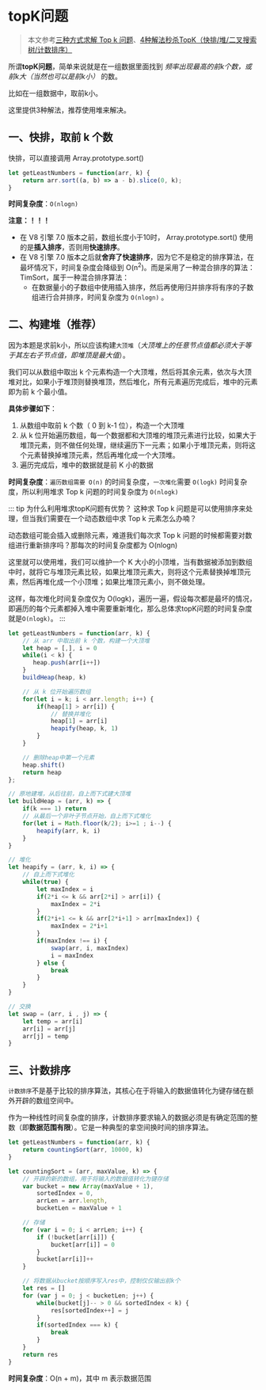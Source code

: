 # topK问题

> 本文参考[三种方式求解 Top k 问题](https://leetcode-cn.com/problems/zui-xiao-de-kge-shu-lcof/solution/javascriptsan-chong-fang-shi-qiu-jie-top-k-wen-ti-/)、[4种解法秒杀TopK（快排/堆/二叉搜索树/计数排序）](https://leetcode-cn.com/problems/zui-xiao-de-kge-shu-lcof/solution/3chong-jie-fa-miao-sha-topkkuai-pai-dui-er-cha-sou/)


所谓**topK问题**，简单来说就是在一组数据里面找到 *频率出现最高的前k个数，或前k大（当然也可以是前k小）* 的数。

比如在一组数据中，取前k小。

这里提供3种解法，推荐使用堆来解决。

## 一、快排，取前 k 个数

快排，可以直接调用 Array.prototype.sort()
```js
let getLeastNumbers = function(arr, k) {
    return arr.sort((a, b) => a - b).slice(0, k);
}
```
**时间复杂度**：`O(nlogn)`

**注意：！！！**
- 在 V8 引擎 7.0 版本之前，数组长度小于10时， Array.prototype.sort() 使用的是**插入排序**，否则用**快速排序**。
- 在 V8 引擎 7.0 版本之后就**舍弃了快速排序**，因为它不是稳定的排序算法，在最坏情况下，时间复杂度会降级到 O(n<sup>2</sup>)。而是采用了一种混合排序的算法：TimSort，属于一种混合排序算法：
    - 在数据量小的子数组中使用插入排序，然后再使用归并排序将有序的子数组进行合并排序，时间复杂度为 `O(nlogn)` 。


## 二、构建堆（推荐）

因为本题是求前k小，所以应该构建`大顶堆`（*大顶堆上的任意节点值都必须大于等于其左右子节点值，即堆顶是最大值*）。

我们可以从数组中取出 k 个元素构造一个大顶堆，然后将其余元素，依次与大顶堆对比，如果小于堆顶则替换堆顶，然后堆化，所有元素遍历完成后，堆中的元素即为前 k 个最小值。

**具体步骤如下**：
1. 从数组中取前 k 个数（ 0 到 k-1 位），构造一个大顶堆
2. 从 k 位开始遍历数组，每一个数据都和大顶堆的堆顶元素进行比较，如果大于堆顶元素，则不做任何处理，继续遍历下一元素；如果小于堆顶元素，则将这个元素替换掉堆顶元素，然后再堆化成一个大顶堆。
3. 遍历完成后，堆中的数据就是前 K 小的数据

**时间复杂度**：`遍历数组需要 O(n)` 的时间复杂度，`一次堆化`需要 `O(logk)` 时间复杂度，所以利用堆求 Top k 问题的时间复杂度为 `O(nlogk)`

::: tip 为什么利用堆求topK问题有优势？
这种求 Top k 问题是可以使用排序来处理，但当我们需要在一个动态数组中求 Top k 元素怎么办喃？

动态数组可能会插入或删除元素，难道我们每次求 Top k 问题的时候都需要对数组进行重新排序吗？那每次的时间复杂度都为 O(nlogn)

这里就可以使用堆，我们可以维护一个 K 大小的小顶堆，当有数据被添加到数组中时，就将它与堆顶元素比较，如果比堆顶元素大，则将这个元素替换掉堆顶元素，然后再堆化成一个小顶堆；如果比堆顶元素小，则不做处理。

这样，每次堆化时间复杂度仅为 O(logk)，遍历一遍，假设每次都是最坏的情况，即遍历的每个元素都掉入堆中需要重新堆化，那么总体求topK问题的时间复杂度就是`O(nlogk)`。
:::


```js
let getLeastNumbers = function(arr, k) {
    // 从 arr 中取出前 k 个数，构建一个大顶堆
    let heap = [,], i = 0
    while(i < k) {
       heap.push(arr[i++])
    }
    buildHeap(heap, k)

    // 从 k 位开始遍历数组
    for(let i = k; i < arr.length; i++) {
        if(heap[1] > arr[i]) {
            // 替换并堆化
            heap[1] = arr[i]
            heapify(heap, k, 1)
        }
    }

    // 删除heap中第一个元素
    heap.shift()
    return heap
};

// 原地建堆，从后往前，自上而下式建大顶堆
let buildHeap = (arr, k) => {
    if(k === 1) return
    // 从最后一个非叶子节点开始，自上而下式堆化
    for(let i = Math.floor(k/2); i>=1 ; i--) {
        heapify(arr, k, i)
    }
}

// 堆化
let heapify = (arr, k, i) => {
    // 自上而下式堆化
    while(true) {
        let maxIndex = i
        if(2*i <= k && arr[2*i] > arr[i]) {
            maxIndex = 2*i
        }
        if(2*i+1 <= k && arr[2*i+1] > arr[maxIndex]) {
            maxIndex = 2*i+1
        }
        if(maxIndex !== i) {
            swap(arr, i, maxIndex)
            i = maxIndex
        } else {
            break
        }
    }
}

// 交换
let swap = (arr, i , j) => {
    let temp = arr[i]
    arr[i] = arr[j]
    arr[j] = temp
}
```


## 三、计数排序

`计数排序`不是基于比较的排序算法，其核心在于将输入的数据值转化为键存储在额外开辟的数组空间中。

作为一种线性时间复杂度的排序，计数排序要求输入的数据必须是有确定范围的整数（即**数据范围有限**）。它是一种典型的拿空间换时间的排序算法。

```js
let getLeastNumbers = function(arr, k) {
    return countingSort(arr, 10000, k)
}

let countingSort = (arr, maxValue, k) => {
    // 开辟的新的数组，用于将输入的数据值转化为键存储
    var bucket = new Array(maxValue + 1),
        sortedIndex = 0,
        arrLen = arr.length,
        bucketLen = maxValue + 1

    // 存储
    for (var i = 0; i < arrLen; i++) {
        if (!bucket[arr[i]]) {
            bucket[arr[i]] = 0
        }
        bucket[arr[i]]++
    }

    // 将数据从bucket按顺序写入res中，控制仅仅输出前k个
    let res = []
    for (var j = 0; j < bucketLen; j++) {
        while(bucket[j]-- > 0 && sortedIndex < k) {
            res[sortedIndex++] = j
        }
        if(sortedIndex === k) {
            break
        }
    }
    return res
}
```

**时间复杂度**：O(n + m)，其中 m 表示数据范围


